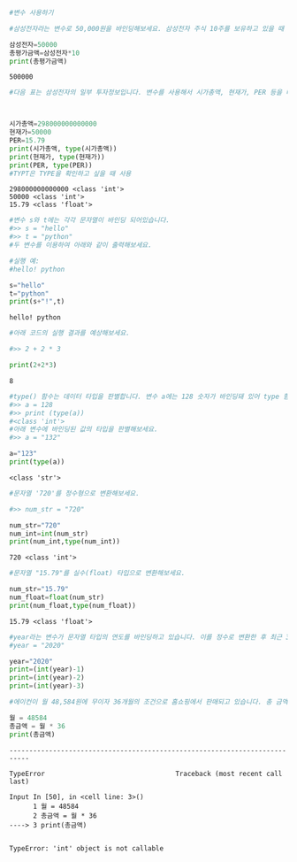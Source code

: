 ```python
#변수 사용하기
```


```python
#삼성전자라는 변수로 50,000원을 바인딩해보세요. 삼성전자 주식 10주를 보유하고 있을 때 총 평가금액을 출력하세요.
```


```python
삼성전자=50000
총평가금액=삼성전자*10
print(총평가금액)
```

    500000
    


```python
#다음 표는 삼성전자의 일부 투자정보입니다. 변수를 사용해서 시가총액, 현재가, PER 등을 바인딩해보세요.
```


```python

```


```python

```


```python
시가총액=298000000000000
현재가=50000
PER=15.79
print(시가총액, type(시가총액))
print(현재가, type(현재가))
print(PER, type(PER))
#TYPT은 TYPE을 확인하고 싶을 때 사용
```

    298000000000000 <class 'int'>
    50000 <class 'int'>
    15.79 <class 'float'>
    


```python
#변수 s와 t에는 각각 문자열이 바인딩 되어있습니다.
#>> s = "hello"
#>> t = "python"
#두 변수를 이용하여 아래와 같이 출력해보세요.

#실행 예:
#hello! python
```


```python
s="hello"
t="python"
print(s+"!",t)
```

    hello! python
    


```python
#아래 코드의 실행 결과를 예상해보세요.

#>> 2 + 2 * 3 
```


```python
print(2+2*3)
```

    8
    


```python
#type() 함수는 데이터 타입을 판별합니다. 변수 a에는 128 숫자가 바인딩돼 있어 type 함수가 int (정수)형임을 알려줍니다.
#>> a = 128
#>> print (type(a))
#<class 'int'>
#아래 변수에 바인딩된 값의 타입을 판별해보세요.
#>> a = "132"
```


```python
a="123"
print(type(a))
```

    <class 'str'>
    


```python
#문자열 '720'를 정수형으로 변환해보세요.

#>> num_str = "720"
```


```python
num_str="720"
num_int=int(num_str)
print(num_int,type(num_int))
```

    720 <class 'int'>
    


```python
#문자열 "15.79"를 실수(float) 타입으로 변환해보세요.
```


```python
num_str="15.79"
num_float=float(num_str)
print(num_float,type(num_float))
```

    15.79 <class 'float'>
    


```python
#year라는 변수가 문자열 타입의 연도를 바인딩하고 있습니다. 이를 정수로 변환한 후 최근 3년의 연도를 화면에 출력해보세요.
#year = "2020"
```


```python
year="2020"
print=(int(year)-1)
print=(int(year)-2)
print=(int(year)-3)
```


```python
#에이컨이 월 48,584원에 무이자 36개월의 조건으로 홈쇼핑에서 판매되고 있습니다. 총 금액은 계산한 후 이를 화면에 출력해보세요. (변수사용하기)
```


```python
월 = 48584
총금액 = 월 * 36
print(총금액)
```


    ---------------------------------------------------------------------------

    TypeError                                 Traceback (most recent call last)

    Input In [50], in <cell line: 3>()
          1 월 = 48584
          2 총금액 = 월 * 36
    ----> 3 print(총금액)
    

    TypeError: 'int' object is not callable



```python

```
